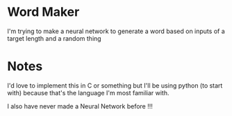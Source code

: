 # Word Maker
I'm trying to make a neural network to generate a word based on inputs
of a target length and a random thing

# Notes
I'd love to implement this in C or something but I'll be using python
(to start with) because that's the language I'm most familiar with.

I also have never made a Neural Network before !!!

